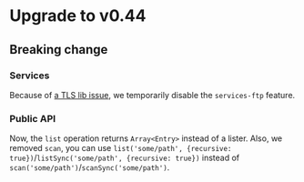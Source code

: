 # Upgrade to v0.44

## Breaking change

### Services

Because of [a TLS lib issue](https://github.com/apache/incubator-opendal/issues/3650), we temporarily disable the `services-ftp` feature.

### Public API

Now, the `list` operation returns `Array<Entry>` instead of a lister.
Also, we removed `scan`, you can use `list('some/path', {recursive: true})`/`listSync('some/path', {recursive: true})` instead of `scan('some/path')`/`scanSync('some/path')`.

